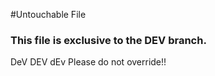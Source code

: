 #Untouchable File

### This file is exclusive to the DEV branch.
DeV DEV dEv
Please do not override!!
